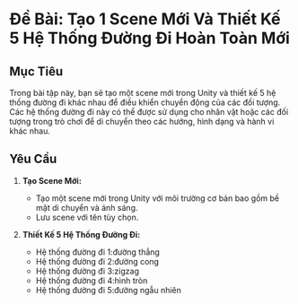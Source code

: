 # Đề Bài: Tạo 1 Scene Mới Và Thiết Kế 5 Hệ Thống Đường Đi Hoàn Toàn Mới

## Mục Tiêu

Trong bài tập này, bạn sẽ tạo một scene mới trong Unity và thiết kế 5 hệ thống đường đi khác nhau để điều khiển chuyển động của các đối tượng. Các hệ thống đường đi này có thể được sử dụng cho nhân vật hoặc các đối tượng trong trò chơi để di chuyển theo các hướng, hình dạng và hành vi khác nhau.

## Yêu Cầu

1. **Tạo Scene Mới:**

   - Tạo một scene mới trong Unity với môi trường cơ bản bao gồm bề mặt di chuyển và ánh sáng.
   - Lưu scene với tên tùy chọn.

2. **Thiết Kế 5 Hệ Thống Đường Đi:**
   - Hệ thống đường đi 1:đường thẳng
   - Hệ thống đường đi 2:đường cong
   - Hệ thống đường đi 3:zigzag
   - Hệ thống đường đi 4:hình tròn
   - Hệ thống đường đi 5:đường ngẫu nhiên
